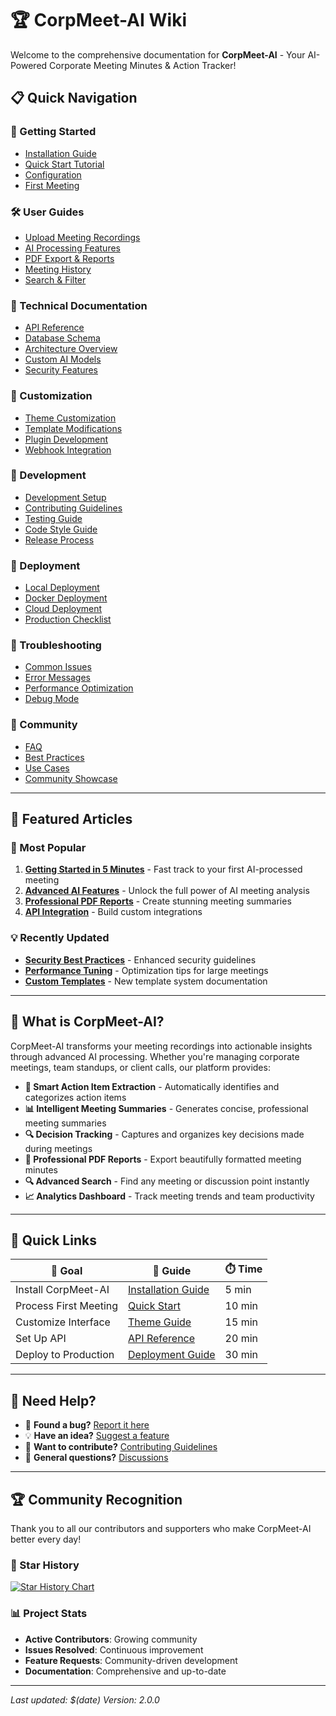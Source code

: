 # 🏆 CorpMeet-AI Wiki

Welcome to the comprehensive documentation for **CorpMeet-AI** - Your AI-Powered Corporate Meeting Minutes & Action Tracker!

## 📋 Quick Navigation

### 🚀 Getting Started
- [Installation Guide](Installation-Guide)
- [Quick Start Tutorial](Quick-Start)
- [Configuration](Configuration)
- [First Meeting](Your-First-Meeting)

### 🛠️ User Guides
- [Upload Meeting Recordings](Upload-Guide)
- [AI Processing Features](AI-Features)
- [PDF Export & Reports](PDF-Reports)
- [Meeting History](Meeting-History)
- [Search & Filter](Search-Filter)

### 🔧 Technical Documentation
- [API Reference](API-Reference)
- [Database Schema](Database-Schema)
- [Architecture Overview](Architecture)
- [Custom AI Models](Custom-AI-Models)
- [Security Features](Security)

### 🎨 Customization
- [Theme Customization](Theme-Customization)
- [Template Modifications](Template-Modifications)
- [Plugin Development](Plugin-Development)
- [Webhook Integration](Webhook-Integration)

### 🧪 Development
- [Development Setup](Development-Setup)
- [Contributing Guidelines](Contributing)
- [Testing Guide](Testing)
- [Code Style Guide](Code-Style)
- [Release Process](Release-Process)

### 🚀 Deployment
- [Local Deployment](Local-Deployment)
- [Docker Deployment](Docker-Deployment)
- [Cloud Deployment](Cloud-Deployment)
- [Production Checklist](Production-Checklist)

### 🐛 Troubleshooting
- [Common Issues](Common-Issues)
- [Error Messages](Error-Messages)
- [Performance Optimization](Performance)
- [Debug Mode](Debug-Mode)

### 🤝 Community
- [FAQ](FAQ)
- [Best Practices](Best-Practices)
- [Use Cases](Use-Cases)
- [Community Showcase](Community-Showcase)

---

## 🌟 Featured Articles

### 🎯 Most Popular
1. **[Getting Started in 5 Minutes](Quick-Start)** - Fast track to your first AI-processed meeting
2. **[Advanced AI Features](AI-Features)** - Unlock the full power of AI meeting analysis
3. **[Professional PDF Reports](PDF-Reports)** - Create stunning meeting summaries
4. **[API Integration](API-Reference)** - Build custom integrations

### 💡 Recently Updated
- **[Security Best Practices](Security)** - Enhanced security guidelines
- **[Performance Tuning](Performance)** - Optimization tips for large meetings
- **[Custom Templates](Template-Modifications)** - New template system documentation

---

## 🤖 What is CorpMeet-AI?

CorpMeet-AI transforms your meeting recordings into actionable insights through advanced AI processing. Whether you're managing corporate meetings, team standups, or client calls, our platform provides:

- **🎯 Smart Action Item Extraction** - Automatically identifies and categorizes action items
- **📊 Intelligent Meeting Summaries** - Generates concise, professional meeting summaries
- **🔍 Decision Tracking** - Captures and organizes key decisions made during meetings
- **📄 Professional PDF Reports** - Export beautifully formatted meeting minutes
- **🔍 Advanced Search** - Find any meeting or discussion point instantly
- **📈 Analytics Dashboard** - Track meeting trends and team productivity

---

## 🚀 Quick Links

| 🎯 Goal | 📖 Guide | ⏱️ Time |
|---------|----------|----------|
| Install CorpMeet-AI | [Installation Guide](Installation-Guide) | 5 min |
| Process First Meeting | [Quick Start](Quick-Start) | 10 min |
| Customize Interface | [Theme Guide](Theme-Customization) | 15 min |
| Set Up API | [API Reference](API-Reference) | 20 min |
| Deploy to Production | [Deployment Guide](Cloud-Deployment) | 30 min |

---

## 💬 Need Help?

- 🐛 **Found a bug?** [Report it here](https://github.com/Jani-shiv/AI-Powered-Corporate-Meeting-Minutes-Action-Tracker/issues/new?template=bug_report.md)
- 💡 **Have an idea?** [Suggest a feature](https://github.com/Jani-shiv/AI-Powered-Corporate-Meeting-Minutes-Action-Tracker/issues/new?template=feature_request.md)
- 🤝 **Want to contribute?** [Contributing Guidelines](https://github.com/Jani-shiv/AI-Powered-Corporate-Meeting-Minutes-Action-Tracker/blob/main/CONTRIBUTING.md)
- 💬 **General questions?** [Discussions](https://github.com/Jani-shiv/AI-Powered-Corporate-Meeting-Minutes-Action-Tracker/discussions)

---

## 🏆 Community Recognition

Thank you to all our contributors and supporters who make CorpMeet-AI better every day!

### 🌟 Star History
[![Star History Chart](https://api.star-history.com/svg?repos=Jani-shiv/AI-Powered-Corporate-Meeting-Minutes-Action-Tracker&type=Date)](https://github.com/Jani-shiv/AI-Powered-Corporate-Meeting-Minutes-Action-Tracker)

### 📊 Project Stats
- **Active Contributors**: Growing community
- **Issues Resolved**: Continuous improvement
- **Feature Requests**: Community-driven development
- **Documentation**: Comprehensive and up-to-date

---

*Last updated: $(date)*
*Version: 2.0.0*